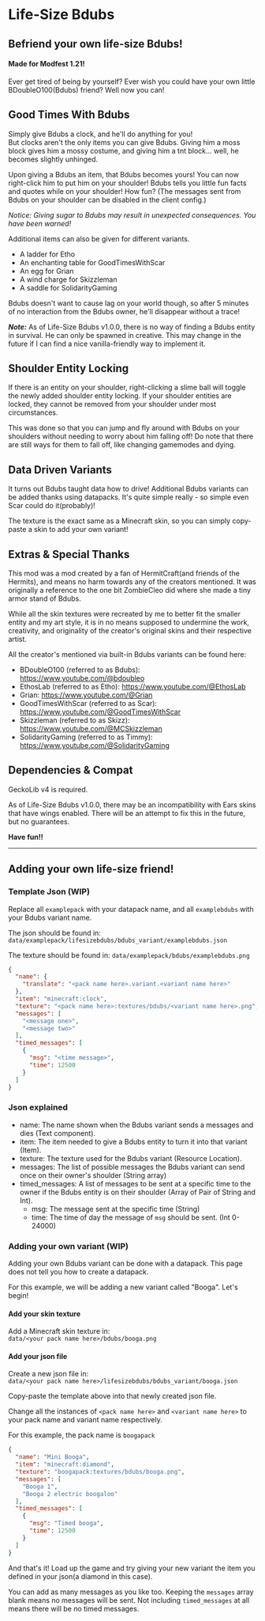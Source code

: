 # Life-Size Bdubs
## Befriend your own life-size Bdubs!
#### Made for Modfest 1.21!
Ever get tired of being by yourself? Ever wish you could have your own little BDoubleO100(Bdubs) friend? Well now you can!

## Good Times With Bdubs
Simply give Bdubs a clock, and he'll do anything for you!  
But clocks aren't the only items you can give Bdubs. Giving him a moss block gives him a mossy costume, and giving him a tnt block... well, he becomes slightly unhinged.

Upon giving a Bdubs an item, that Bdubs becomes yours! You can now right-click him to put him on your shoulder! Bdubs tells you little fun facts and quotes while on your shoulder! How fun? (The messages sent from Bdubs on your shoulder can be disabled in the client config.)

_Notice: Giving sugar to Bdubs may result in unexpected consequences. You have been warned!_

Additional items can also be given for different variants.
- A ladder for Etho
- An enchanting table for GoodTimesWithScar
- An egg for Grian
- A wind charge for Skizzleman
- A saddle for SolidarityGaming

Bdubs doesn't want to cause lag on your world though, so after 5 minutes of no interaction from the Bdubs owner, he'll disappear without a trace!

**_Note:_** As of Life-Size Bdubs v1.0.0, there is no way of finding a Bdubs entity in survival. He can only be spawned in creative. This may change in the future if I can find a nice vanilla-friendly way to implement it.

## Shoulder Entity Locking
If there is an entity on your shoulder, right-clicking a slime ball will toggle the newly added shoulder entity locking. If your shoulder entities are locked, they cannot be removed from your shoulder under most circumstances.

This was done so that you can jump and fly around with Bdubs on your shoulders without needing to worry about him falling off! Do note that there are still ways for them to fall off, like changing gamemodes and dying.

## Data Driven Variants
It turns out Bdubs taught data how to drive! Additional Bdubs variants can be added thanks using datapacks. It's quite simple really - so simple even Scar could do it(probably)!

The texture is the exact same as a Minecraft skin, so you can simply copy-paste a skin to add your own variant!

## Extras & Special Thanks

This mod was a mod created by a fan of HermitCraft(and friends of the Hermits), and means no harm towards any of the creators mentioned. It was originally a reference to the one bit ZombieCleo did where she made a tiny armor stand of Bdubs.

While all the skin textures were recreated by me to better fit the smaller entity and my art style, it is in no means supposed to undermine the work, creativity, and originality of the creator's original skins and their respective artist. 

All the creator's mentioned via built-in Bdubs variants can be found here:
- BDoubleO100 (referred to as Bdubs): https://www.youtube.com/@bdoubleo
- EthosLab (referred to as Etho): https://www.youtube.com/@EthosLab
- Grian: https://www.youtube.com/@Grian
- GoodTimesWithScar (referred to as Scar): https://www.youtube.com/@GoodTimesWithScar
- Skizzleman (referred to as Skizz): https://www.youtube.com/@MCSkizzleman
- SolidarityGaming (referred to as Timmy): https://www.youtube.com/@SolidarityGaming

## Dependencies & Compat

GeckoLib v4 is required.

As of Life-Size Bdubs v1.0.0, there may be an incompatibility with Ears skins that have wings enabled. There will be an attempt to fix this in the future, but no guarantees.

**Have fun!!**

---

## Adding your own life-size friend!

### Template Json (WIP)
Replace all `examplepack` with your datapack name, and all `examplebdubs` with your Bdubs variant name.

The json should be found in:  
`data/examplepack/lifesizebdubs/bdubs_variant/examplebdubs.json`

The texture should be found in:
`data/examplepack/bdubs/examplebdubs.png`

```json templatebdubs.json
{
  "name": {
    "translate": "<pack name here>.variant.<variant name here>"
  },
  "item": "minecraft:clock",
  "texture": "<pack name here>:textures/bdubs/<variant name here>.png",
  "messages": [
    "<message one>",
    "<message two>"
  ],
  "timed_messages": [
    {
      "msg": "<time message>",
      "time": 12500
    }
  ]
}
```

### Json explained
- name: The name shown when the Bdubs variant sends a messages and dies (Text component).
- item: The item needed to give a Bdubs entity to turn it into that variant (Item).
- texture: The texture used for the Bdubs variant (Resource Location).
- messages: The list of possible messages the Bdubs variant can send once on their owner's shoulder (String array)
- timed_messages: A list of messages to be sent at a specific time to the owner if the Bdubs entity is on their shoulder (Array of Pair of String and Int).
  - msg: The message sent at the specific time (String)
  - time: The time of day the message of `msg` should be sent. (Int 0-24000)

### Adding your own variant (WIP)

Adding your own Bdubs variant can be done with a datapack. This page does not tell you how to create a datapack.

For this example, we will be adding a new variant called "Booga". Let's begin! 

#### Add your skin texture

Add a Minecraft skin texture in:  
`data/<your pack name here>/bdubs/booga.png`

#### Add your json file

Create a new json file in:  
`data/<your pack name here>/lifesizebdubs/bdubs_variant/booga.json`

Copy-paste the template above into that newly created json file.

Change all the instances of `<pack name here>` and `<variant name here>` to your pack name and variant name respectively.

For this example, the pack name is `boogapack`

```json booga.json
{
  "name": "Mini Booga",
  "item": "minecraft:diamond",
  "texture": "boogapack:textures/bdubs/booga.png",
  "messages": [
    "Booga 1",
    "Booga 2 electric boogaloo"
  ],
  "timed_messages": [
    {
      "msg": "Timed booga",
      "time": 12500
    }
  ]
}
```

And that's it! Load up the game and try giving your new variant the item you defined in your json(a diamond in this case).

You can add as many messages as you like too. Keeping the `messages` array blank means no messages will be sent. Not including `timed_messages` at all means there will be no timed messages.